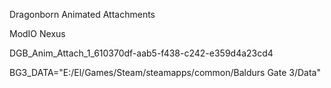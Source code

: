 Dragonborn Animated Attachments

ModIO
Nexus

DGB_Anim_Attach_1_610370df-aab5-f438-c242-e359d4a23cd4

BG3_DATA="E:/El/Games/Steam/steamapps/common/Baldurs Gate 3/Data"
